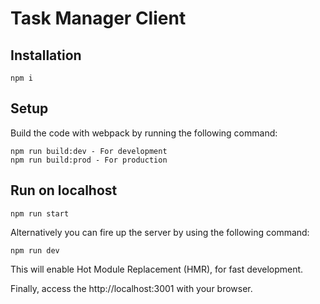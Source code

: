 # Task Manager Client

## Installation

`npm i`

## Setup

Build the code with webpack by running the following command:

```
npm run build:dev - For development
npm run build:prod - For production
```

## Run on localhost

`npm run start`

Alternatively you can fire up the server by using the following command:

`npm run dev`

This will enable Hot Module Replacement (HMR), for fast development.

Finally, access the http://localhost:3001 with your browser.
